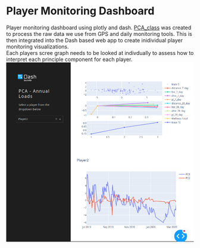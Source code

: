 # Player Monitoring Dashboard 

Player monitoring dashboard using plotly and dash. [PCA_class](PCA_class.py) was created to process the raw data we use from GPS and daily monitoring tools. This is then integrated into the Dash based web app to create inidividual player monitoring visualizations.  
Each players scree graph needs to be looked at indivdually to assess how to interpret each principle component for each player.  
![Screenshot](screenshot.png)



